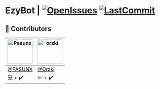 # EzyBot    |    [![OpenIssues](https://img.shields.io/github/issues/royypercents/ezybot.svg)](https://github.com/royypercents/ezybot/issues)  [![LastCommit](https://img.shields.io/github/last-commit/royypercents/ezybot.svg)](https://github.com/royypercents/ezybot/)




## 🔰  Contributors

| <a href="https://github.com/ngryman"><img src="https://avatars0.githubusercontent.com/u/34183912?v=3" title="Pasunx" width="80" height="80"></a>  | <a href="https://github.com/ngryman"><img src="https://avatars2.githubusercontent.com/u/43494421?v=3" title="orzki" width="80" height="80"></a> |
| ------------- | ------------- |
| [@PASUNX](https://github.com/pasunx)  | [@Orzki](https://github.com/orzki)  |
| 💻 + ✔️   | ✏️ + ✔️   |
